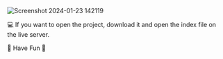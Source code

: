 ![Screenshot 2024-01-23 142119](https://github.com/MikeYoulend/Hide-Show-Password/assets/131193353/44d071f0-248d-408d-8e8b-afc563d4dd7e)


💻 If you want to open the project, download it and open the index file on the live server.

🍃 Have Fun 🍂
